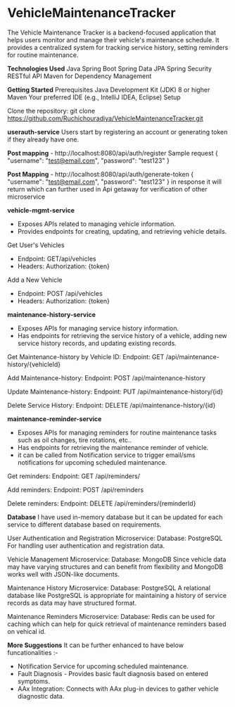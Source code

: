# VehicleMaintenanceTracker
The Vehicle Maintenance Tracker is a backend-focused application that helps users monitor and manage their vehicle's maintenance schedule. It provides a centralized system for tracking service history, setting reminders for routine maintenance.


**Technologies Used**
Java
Spring Boot
Spring Data JPA
Spring Security
RESTful API
Maven for Dependency Management

**Getting Started**
Prerequisites
Java Development Kit (JDK) 8 or higher
Maven
Your preferred IDE (e.g., IntelliJ IDEA, Eclipse)
Setup

Clone the repository:
git clone https://github.com/Ruchichouradiya/VehicleMaintenanceTracker.git


**userauth-service**
Users start by registering an account or generating token if they already have one. 

**Post mapping** - http://localhost:8080/api/auth/register
Sample request
{
    "username": "test@email.com",
    "password": "test123"
}

**Post Mapping** -  http://localhost:8080/api/auth/generate-token
{
    "username": "test@email.com",
    "password": "test123"
}
in response it will return which can further used in Api getaway for verification of other microservice

**vehicle-mgmt-service**
   - Exposes APIs related to managing vehicle information.
   - Provides endpoints for creating, updating, and retrieving vehicle details.

Get User's Vehicles
- Endpoint: GET/api/vehicles
- Headers: Authorization: {token}

Add a New Vehicle
- Endpoint: POST /api/vehicles
- Headers: Authorization: {token}

**maintenance-history-service**
- Exposes APIs for managing service history information.
- Has endpoints for retrieving the service history of a vehicle, adding new service history records, and updating existing records.

Get Maintenance-history by Vehicle ID:
Endpoint: GET /api/maintenance-history/{vehicleId}

Add Maintenance-history:
Endpoint: POST /api/maintenance-history

Update Maintenance-history:
Endpoint: PUT /api/maintenance-history/{id}

Delete Service History:
Endpoint: DELETE /api/maintenance-history/{id}


**maintenance-reminder-service**
- Exposes APIs for managing reminders for routine maintenance tasks such as oil changes, tire rotations, etc..
- Has endpoints for retrieving the maintenance reminder of vehicle.
- it can be called from Notification service to trigger email/sms notifications for upcoming scheduled maintenance.

Get reminders:
Endpoint: GET /api/reminders/

Add reminders:
Endpoint: POST /api/reminders

Delete reminders:
Endpoint: DELETE /api/reminders/{reminderId}

**Database** 
I have used in-memory database but it can be updated for each service to different database based on requirements.

User Authentication and Registration Microservice:
Database: PostgreSQL
For handling user authentication and registration data.

Vehicle Management Microservice:
Database: MongoDB
Since vehicle data may have varying structures and can benefit from flexibility and MongoDB works well with JSON-like documents.

Maintenance History Microservice:
Database: PostgreSQL
A relational database like PostgreSQL is appropriate for maintaining a history of service records as data may have structured format.

Maintenance Reminders Microservice:
Database: Redis
can be used for caching which can help for quick retrieval of maintenance reminders based on vehical id.


**More Suggestions**
It can be further enhanced to have below funcationalities :-
- Notification Service for upcoming scheduled maintenance.
- Fault Diagnosis - Provides basic fault diagnosis based on entered symptoms.
- AAx Integration: Connects with AAx plug-in devices to gather vehicle diagnostic data.
